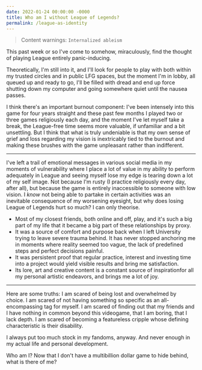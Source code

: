 ```yaml
---
date: 2022-01-24 00:00:00 -0000
title: Who am I without League of Legends?
permalink: /league-as-identity
---
```


> Content warnings: `Internalized ableism`

This past week or so I've come to somehow, miraculously, find the thought of playing League entirely panic-inducing. 

Theoretically, I'm still into it, and I'll look for people to play with both within my trusted circles and in public LFG spaces, but the moment I'm in lobby, all queued up and ready to go, I'll be filled with dread and end up force shutting down my computer and going somewhere quiet until the nausea passes.

I think there's an important burnout component: I've been intensely into this game for four years straight and these past few months I played two or three games religiously each day, and the moment I've let myself take a break, the League-free time seems more valuable, if unfamiliar and a bit unsettling. But I think that what is truly undeniable is that my own sense of grief and loss regarding my vision is inextricably tied to the burnout and making these brushes with the game unpleasant rather than indifferent.

---

I've left a trail of emotional messages in various social media in my moments of vulnerability where I place a lot of value in my ability to perform adequately in League and seeing myself lose my edge is tearing down a lot of my self image. Not because I'm rusty (I practice religiously every day, after all), but because the game is entirely inaccessible to someone with low vision. I *know* not being able to partake in certain activities was an inevitable consequence of my worsening eyesight, but why does losing League of Legends hurt so much? I can only theorise. 

- Most of my closest friends, both online and off, play, and it's such a big part of my life that it became a big part of these relationships by proxy.
- It was a source of comfort and purpose back when I left University trying to leave severe trauma behind. It has never stopped anchoring me in moments where reality seemed too vague, the lack of predefined steps and perfect decisions painful.
- It was persistent proof that regular practice, interest and investing time into a project would yield visible results and bring me satisfaction.
- Its lore, art and creative content is a constant source of inspirationfor all my personal artistic endeavors, and brings me a lot of joy.

---

Here are some truths: I am scared of being lost and overwhelmed by choice. I am scared of not having something so specific as an all-encompassing tag for myself. I am scared of finding out that my friends and I have nothing in common beyond this videogame, that I am boring, that I lack depth. I am scared of becoming a featureless cripple whose defining characteristic is their disability.

I always put too much stock in my fandoms, anyway. And never enough in my actual life and personal development.

Who am I? Now that I don't have a multibillion dollar game to hide behind, what is there of me?